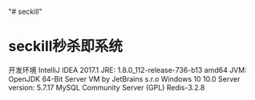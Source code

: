 "# seckill" 
# seckill秒杀即系统 
开发环境
IntelliJ IDEA 2017.1
JRE: 1.8.0_112-release-736-b13 amd64
JVM: OpenJDK 64-Bit Server VM by JetBrains s.r.o
Windows 10 10.0
Server version: 5.7.17 MySQL Community Server (GPL)
Redis-3.2.8